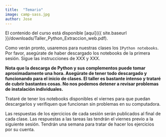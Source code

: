 ```yaml
---	
title:  "Temario"
image: camp-sass.jpg
author: Jose
---
```



El contenido del curso está disponible [aquí]({{ site.baseurl }}/downloads/Taller_Python_Extraccion_web.pdf). 

Como verán pronto, usaremos para nuestras clases los `IPython notebooks`. Por favor, asegúrate de haber descargado los notebooks de la primera sesión. Sigue las instrucciones de XXX y XXX.

__Nota que la descarga de Python y sus complementos puede tomar aproximadamente una hora. Asegúrate de tener todo descargado y funcionando para el inicio de clases. El taller es bastante intenso y trataré de cubrir bastantes cosas. No nos podemos detener a revisar problemas de instalación individuales.__

Trataré de tener los notebooks disponibles el viernes para que puedan descargarlos y verifiquen que funcionan sin problemas en su computadora. 

Las respuestas de los ejercicios de cada sesión serán publicados al final de cada clase. Las respuestas a las tareas las tendrán el viernes previo a la siguiente sesión. Tendrán una semana para tratar de hacer los ejercicios por su cuenta.